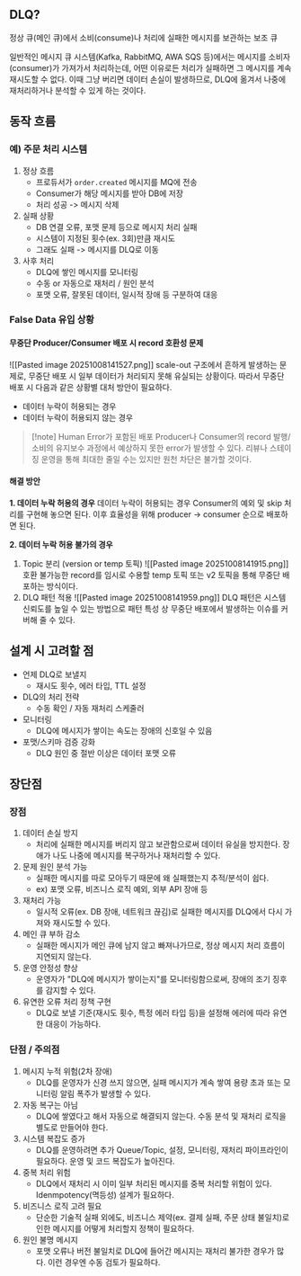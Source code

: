 ## DLQ?

정상 큐(메인 큐)에서 소비(consume)나 처리에 실패한 메시지를 보관하는 보조 큐

일반적인 메시지 큐 시스템(Kafka, RabbitMQ, AWA SQS 등)에서는 메시지를 소비자(consumer)가 가져가서 처리하는데, 어떤 이유로든 처리가 실패하면 그 메시지를 계속 재시도할 수 없다.
이때 그냥 버리면 데이터 손실이 발생하므로, DLQ에 옮겨서 나중에 재처리하거나 분석할 수 있게 하는 것이다.

## 동작 흐름

### 예) 주문 처리 시스템
1. 정상 흐름
	- 프로듀서가 `order.created` 메시지를 MQ에 전송
	- Consumer가 해당 메시지를 받아 DB에 저장
	- 처리 성공 -> 메시지 삭제
2. 실패 상황
	- DB 연결 오류, 포맷 문제 등으로 메시지 처리 실패
	- 시스템이 지정된 횟수(ex. 3회)만큼 재시도
	- 그래도 실패 -> 메시지를 DLQ로 이동
3. 사후 처리
	- DLQ에 쌓인 메시지를 모니터링
	- 수동 or 자동으로 재처리 / 원인 분석
	- 포맷 오류, 잘못된 데이터, 일시적 장애 등 구분하여 대응

### False Data 유입 상황
#### 무중단 Producer/Consumer 배포 시 record 호환성 문제
![[Pasted image 20251008141527.png]]
scale-out 구조에서 흔하게 발생하는 문제로, 무중단 배포 시 일부 데이터가 처리되지 못해 유실되는 상황이다. 따라서 무중단 배포 시 다음과 같은 상황별 대처 방안이 필요하다.
- 데이터 누락이 허용되는 경우
- 데이터 누락이 허용되지 않는 경우

> [!note] Human Error가 포함된 배포
> Producer나 Consumer의 record 발행/소비의 유지보수 과정에서 예상하지 못한 error가 발생할 수 있다.
> 리뷰나 스테이징 운영을 통해 최대한 줄일 수는 있지만 원천 차단은 불가할 것이다.

#### 해결 방안
**1. 데이터 누락 허용의 경우**
데이터 누락이 허용되는 경우 Consumer의 예외 및 skip 처리를 구현해 놓으면 된다.
이후 효율성을 위해 producer → consumer 순으로 배포하면 된다.

**2. 데이터 누락 허용 불가의 경우**
1. Topic 분리 (version or temp 토픽)
![[Pasted image 20251008141915.png]]
호환 불가능한 record를 임시로 수용할 temp 토픽 또는 v2 토픽을 통해 무중단 배포하는 방식이다.
2. DLQ 패턴 적용
![[Pasted image 20251008141959.png]]
DLQ 패턴은 시스템 신뢰도를 높일 수 있는 방법으로 패턴 특성 상 무중단 배포에서 발생하는 이슈를 커버해 줄 수 있다.

## 설계 시 고려할 점

- 언제 DLQ로 보낼지
	- 재시도 횟수, 에러 타입, TTL 설정
- DLQ의 처리 전략
	- 수동 확인 / 자동 재처리 스케줄러
- 모니터링
	- DLQ에 메시지가 쌓이는 속도는 장애의 신호일 수 있음
- 포맷/스키마 검증 강화
	- DLQ 원인 중 절반 이상은 데이터 포맷 오류

## 장단점

### 장점
1. 데이터 손실 방지
	- 처리에 실패한 메시지를 버리지 않고 보관함으로써 데이터 유실을 방지한다. 장애가 나도 나중에 메시지를 복구하거나 재처리할 수 있다.
2. 문제 원인 분석 가능
	- 실패한 메시지를 따로 모아두기 때문에 왜 실패했는지 추적/분석이 쉽다.
	- ex) 포맷 오류, 비즈니스 로직 예외, 외부 API 장애 등
3. 재처리 가능
	- 일시적 오류(ex. DB 장애, 네트워크 끊김)로 실패한 메시지를 DLQ에서 다시 가져와 재시도할 수 있다.
4. 메인 큐 부하 감소
	- 실패한 메시지가 메인 큐에 남지 않고 빠져나가므로, 정상 메시지 처리 흐름이 지연되지 않는다.
5. 운영 안정성 향상
	- 운영자가 "DLQ에 메시지가 쌓이는지"를 모니터링함으로써, 장애의 조기 징후를 감지할 수 있다.
6. 유연한 오류 처리 정책 구현
	- DLQ로 보낼 기준(재시도 횟수, 특정 에러 타입 등)을 설정해 에러에 따라 유연한 대응이 가능하다.

### 단점 / 주의점
1. 메시지 누적 위험(2차 장애)
	- DLQ를 운영자가 신경 쓰지 않으면, 실패 메시지가 계속 쌓여 용량 초과 또는 모니터링 알림 폭주가 발생할 수 있다.
2. 자동 복구는 아님
	- DLQ에 쌓였다고 해서 자동으로 해결되지 않는다. 수동 분석 및 재처리 로직을 별도로 만들어야 한다.
3. 시스템 복잡도 증가
	- DLQ를 운영하려면 추가 Queue/Topic, 설정, 모니터링, 재처리 파이프라인이 필요하다. 운영 및 코드 복잡도가 높아진다.
4. 중복 처리 위험
	- DLQ에서 재처리 시 이미 일부 처리된 메시지를 중복 처리할 위험이 있다. Idenmpotency(멱등성) 설계가 필요하다.
5. 비즈니스 로직 고려 필요
	- 단순한 기술적 실패 외에도, 비즈니스 제약(ex. 결제 실패, 주문 상태 불일치)로 인한 메시지를 어떻게 처리할지 정책이 필요하다.
6. 원인 불명 메시지
	- 포맷 오류나 버전 불일치로 DLQ에 들어간 메시지는 재처리 불가한 경우가 많다. 이런 경우엔 수동 검토가 필요하다.